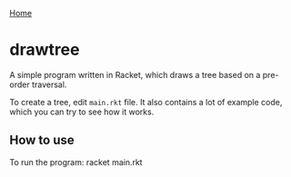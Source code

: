 [Home](http://agrawal-varun.com)

drawtree
========

A simple program written in Racket, which draws a tree based on a pre-order traversal.

To create a tree, edit `main.rkt` file. It also contains a lot of example code, which 
you can try to see how it works.

How to use
----------

To run the program:
racket main.rkt
